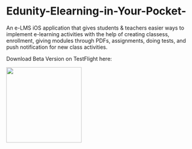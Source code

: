 # Edunity-Elearning-in-Your-Pocket-
An e-LMS iOS application that gives students &amp; teachers easier ways to implement e-learning activities with the help of creating classess, enrollment, giving modules through PDFs, assignments, doing tests, and push notification for new class activities.


Download Beta Version on TestFlight here:

<img src="https://user-images.githubusercontent.com/78020206/235107915-52df253e-4460-4165-987f-2c53d07ec8e1.png" width="200">

